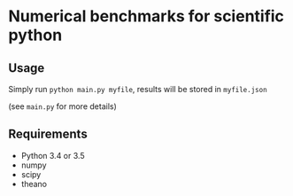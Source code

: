 # Numerical benchmarks for scientific python

## Usage

Simply run `python main.py myfile`, results will be stored in `myfile.json`

(see `main.py` for more details)

## Requirements
- Python 3.4 or 3.5
- numpy
- scipy
- theano
